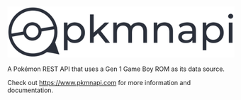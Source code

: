 <img src="site/static/logo.svg" style="max-width:512px;">

A Pokémon REST API that uses a Gen 1 Game Boy ROM as its data source.

Check out https://www.pkmnapi.com for more information and documentation.
